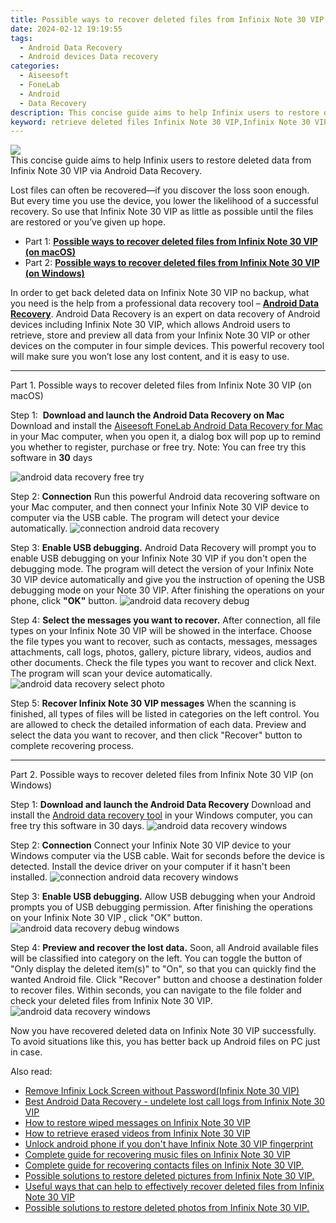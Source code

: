 ```yaml
---
title: Possible ways to recover deleted files from Infinix Note 30 VIP
date: 2024-02-12 19:19:55
tags: 
  - Android Data Recovery
  - Android devices Data recovery
categories: 
  - Aiseesoft
  - FoneLab
  - Android
  - Data Recovery
description: This concise guide aims to help Infinix users to restore deleted data from Infinix Note 30 VIP via Android Data Recovery.
keyword: retrieve deleted files Infinix Note 30 VIP,Infinix Note 30 VIP data disappear,Infinix Note 30 VIP data recovery,save lost data on Infinix Note 30 VIP,restore deleted data on Infinix Note 30 VIP,recover lost files from Infinix Note 30 VIP,how can i get data back on Infinix Note 30 VIP,Infinix Note 30 VIP deleted data,how do i recover data on Infinix Note 30 VIP,does the Infinix Note 30 VIP have a backup for deleted data,data disappear Infinix Note 30 VIP,get back deleted data from Infinix Note 30 VIP android
---
```


<img src="https://img0mobiles.techidaily.com/images/best-assets/devices/infinix/infinix-note-30-vip/3.jpg" class="atpl-imgstyle"  />

<div class="atpl-content atpl-for-fonelab-android recover-data">

<div class="atpl-post-description-part-1">
This concise guide aims to help Infinix users to restore deleted data from Infinix Note 30 VIP via Android Data Recovery.
</div>
<div class="atpl-post-device-model-description">

</div>




<div class="atpl-post-description-part-2">
<div class="tpl-content-sub-paragraph-normal">
  <p>
    Lost files can often be recovered—if you discover the loss soon enough. But every time you use the device, you lower the likelihood of a successful recovery. So use that Infinix Note 30 VIP as little as possible until the files are restored or you’ve given up hope.
  </p>
</div>
</div>


<ul>
  <li>Part 1: <strong><a href="#p1">Possible ways to recover deleted files from Infinix Note 30 VIP (on macOS)</a></strong></li>
  <li>Part 2: <strong><a href="#p2">Possible ways to recover deleted files from Infinix Note 30 VIP (on Windows)</a></strong></li>
</ul>


<div class="atpl-post-description-part-3">
<div class="tpl-content-sub-paragraph-normal">
    <p>
        In order to get back deleted data on Infinix Note 30 VIP no backup, what you need is the help from a professional data recovery tool – <a href="https://tools.techidaily.com/aiseesoft-android-data-recovery/" target="_blank" rel="noopener"><strong>Android Data Recovery</strong></a>. Android Data Recovery is an expert on data recovery of Android devices including Infinix Note 30 VIP, which allows Android users to retrieve, store and preview all data from your Infinix Note 30 VIP or other devices on the computer in four simple devices. This powerful recovery tool will make sure you won’t lose any lost content, and it is easy to use.
    </p>
</div>
</div>


<!-- Part 1 -->
<a id="p1" name="p1" ></a><hr>

<div>
  <span class="atpl-step-part-style">Part 1. Possible ways to recover deleted files from Infinix Note 30 VIP (on macOS)</span>
</div>  

<span class="atpl-stepstyle-a"><span>Step 1: </span></span> <strong>Download and launch the Android Data Recovery on Mac</strong>
Download and install the <a href="https://tools.techidaily.com/aiseesoft-android-data-recovery-for-mac/" target="_blank" rel="noopener">Aiseesoft FoneLab Android Data Recovery for Mac</a> in your Mac computer, when you open it, a dialog box will pop up to remind you whether to register, purchase or free try.
Note: You can free try this software in <strong>30</strong> days

<img src="https://tools.techidaily.com/images/apps/aiseesoft/android-data-recovery/mac-free-try.png" class="atpl-imgstyle" alt="android data recovery free try" />

<span class="atpl-stepstyle-a"><span>Step 2: </span></span> <strong>Connection</strong>
Run this powerful Android data recovering software on your Mac computer, and then connect your Infinix Note 30 VIP device to computer via the USB cable. The program will detect your device automatically.
<img src="https://tools.techidaily.com/images/apps/aiseesoft/android-data-recovery/mac-connection-interface.jpg" class="atpl-imgstyle" alt="connection android data recovery" />

<span class="atpl-stepstyle-a"><span>Step 3: </span></span> <strong>Enable USB debugging.</strong>
Android Data Recovery will prompt you to enable USB debugging on your Infinix Note 30 VIP  if you don't open the debugging mode. The program will detect the version of your Infinix Note 30 VIP device automatically and give you the instruction of opening the USB debugging mode on your Note 30 VIP. After finishing the operations on your phone, click <strong>"OK"</strong> button.
<img src="https://tools.techidaily.com/images/apps/aiseesoft/android-data-recovery/mac-android-usb-debug.jpg"  class="atpl-imgstyle" alt="android data recovery debug" />

<span class="atpl-stepstyle-a"><span>Step 4: </span></span> <strong>Select the messages you want to recover.</strong>
After connection, all file types on your Infinix Note 30 VIP will be showed in the interface. Choose the file types you want to recover, such as contacts, messages, messages attachments, call logs, photos, gallery, picture library, videos, audios and other documents. Check the file types you want to recover and click Next. The program will scan your device automatically.
<img src="https://tools.techidaily.com/images/apps/aiseesoft/android-data-recovery/mac-choose-type-photos.jpg" class="atpl-imgstyle" alt="android data recovery select photo" />

<span class="atpl-stepstyle-a"><span>Step 5: </span></span> <strong>Recover Infinix Note 30 VIP messages</strong>
When the scanning is finished, all types of files will be listed in categories on the left control. You are allowed to check the detailed information of each data. Preview and select the data you want to recover, and then click "Recover" button to complete recovering process.


<a id="p2" name="p2"></a><hr>

<!-- Part 2 -->
<div>
  <span class="atpl-step-part-style">Part 2. Possible ways to recover deleted files from Infinix Note 30 VIP (on Windows)</span>
</div>

<span class="atpl-stepstyle-a"><span>Step 1: </span></span> <strong>Download and launch the Android Data Recovery</strong>
Download and install the <a href="https://tools.techidaily.com/aiseesoft-android-data-recovery-for-win/" target="_blank" rel="noopener">Android data recovery tool</a> in your Windows computer, you can free try this software in 30 days.
<img src="https://tools.techidaily.com/images/apps/aiseesoft/android-data-recovery/win-start-interface.png"  class="atpl-imgstyle" alt="android data recovery windows" />

<span class="atpl-stepstyle-a"><span>Step 2: </span></span> <strong>Connection</strong>
Connect your Infinix Note 30 VIP device to your Windows computer via the USB cable. Wait for seconds before the device is detected. Install the device driver on your computer if it hasn't been installed.
<img src="https://tools.techidaily.com/images/apps/aiseesoft/android-data-recovery/win-connection-interface.png" class="atpl-imgstyle" alt="connection android data recovery windows" />

<span class="atpl-stepstyle-a"><span>Step 3: </span></span> <strong>Enable USB debugging.</strong>
Allow USB debugging when your Android prompts you of USB debugging permission. After finishing the operations on your Infinix Note 30 VIP , click "OK" button.
<img src="https://tools.techidaily.com/images/apps/aiseesoft/android-data-recovery/win-android-usb-debug.png" class="atpl-imgstyle" alt="android data recovery debug windows" />

<span class="atpl-stepstyle-a"><span>Step 4: </span></span> <strong>Preview and recover the lost data.</strong>
Soon, all Android available files will be classified into category on the left. You can toggle the button of "Only display the deleted item(s)" to "On", so that you can quickly find the wanted Android file. Click "Recover" button and choose a destination folder to recover files. Within seconds, you can navigate to the file folder and check your deleted files from Infinix Note 30 VIP.
<img src="https://tools.techidaily.com/images/apps/aiseesoft/android-data-recovery/win-recover-photos.png" class="atpl-imgstyle" alt="android data recovery windows" />

<div class="atpl-post-description-part-4">
<div class="tpl-content-sub-paragraph-normal">
    <p>
        Now you have recovered deleted data on Infinix Note 30 VIP successfully. To avoid situations like this, you has better back up Android files on PC just in case.
    </p>
</div>
</div>


<ins class="adsbygoogle"
     style="display:block"
     data-ad-client="ca-pub-7571918770474297"
     data-ad-slot="8358498916"
     data-ad-format="auto"
     data-full-width-responsive="true"></ins>

<span class="atpl-alsoreadstyle">Also read:</span>
<div><ul>
<li><a href="/remove-infinix-lock-screen-without-password-infinix-note-30-vip-by-drfone-android-unlock-android-unlock/" target="_blank" rel="noopener"><u>Remove Infinix Lock Screen without Password(Infinix Note 30 VIP)</u></a></li>
<li><a href="/best-android-data-recovery-undelete-lost-call-logs-from-infinix-note-30-vip-by-fonelab-android-recover-call-logs/" target="_blank" rel="noopener"><u>Best Android Data Recovery - undelete lost call logs from Infinix Note 30 VIP</u></a></li>
<li><a href="/how-to-restore-wiped-messages-on-infinix-note-30-vip-by-fonelab-android-recover-messages/" target="_blank" rel="noopener"><u>How to restore wiped messages on Infinix Note 30 VIP</u></a></li>
<li><a href="/how-to-retrieve-erased-videos-from-infinix-note-30-vip-by-fonelab-android-recover-video/" target="_blank" rel="noopener"><u>How to retrieve erased videos from Infinix Note 30 VIP</u></a></li>
<li><a href="/unlock-android-phone-if-you-don-t-have-infinix-note-30-vip-fingerprint-by-drfone-android-unlock-android-unlock/" target="_blank" rel="noopener"><u>Unlock android phone if you don't have Infinix Note 30 VIP fingerprint</u></a></li>
<li><a href="/complete-guide-for-recovering-music-files-on-infinix-note-30-vip-by-fonelab-android-recover-music/" target="_blank" rel="noopener"><u>Complete guide for recovering music files on Infinix Note 30 VIP</u></a></li>
<li><a href="/complete-guide-for-recovering-contacts-files-on-infinix-note-30-vip-by-fonelab-android-recover-contacts/" target="_blank" rel="noopener"><u>Complete guide for recovering contacts files on Infinix Note 30 VIP.</u></a></li>
<li><a href="/possible-solutions-to-restore-deleted-pictures-from-infinix-note-30-vip-by-fonelab-android-recover-pictures/" target="_blank" rel="noopener"><u>Possible solutions to restore deleted pictures from Infinix Note 30 VIP.</u></a></li>
<li><a href="/useful-ways-that-can-help-to-effectively-recover-deleted-files-from-infinix-note-30-vip-by-fonelab-android-recover-data/" target="_blank" rel="noopener"><u>Useful ways that can help to effectively recover deleted files from Infinix Note 30 VIP</u></a></li>
<li><a href="/possible-solutions-to-restore-deleted-photos-from-infinix-note-30-vip-by-fonelab-android-recover-photos/" target="_blank" rel="noopener"><u>Possible solutions to restore deleted photos from Infinix Note 30 VIP.</u></a></li>
</ul></div>

</div>

